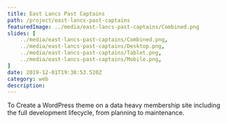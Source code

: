 ```yaml
---
title: East Lancs Past Captains
path: /project/east-lancs-past-captains
featuredImage: ../media/east-lancs-past-captains/Combined.png
slides: [
    ../media/east-lancs-past-captains/Combined.png,
    ../media/east-lancs-past-captains/Desktop.png,
    ../media/east-lancs-past-captains/Tablet.png,
    ../media/east-lancs-past-captains/Mobile.png,
]
date: 2019-12-01T19:38:53.520Z
category: web
description:
---
```

To Create a WordPress theme on a data heavy membership site including the full development lifecycle, from planning to maintenance.

